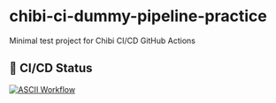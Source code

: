 # chibi-ci-dummy-pipeline-practice
Minimal test project for Chibi CI/CD GitHub Actions 
## 🚀 CI/CD Status

[![ASCII Workflow](https://github.com/ANURAGNAKUL2702/chibi-dummy-pipeline-practice/actions/workflows/ascii.yml/badge.svg)](https://github.com/ANURAGNAKUL2702/chibi-dummy-pipeline-practice/actions/workflows/ascii.yml)
